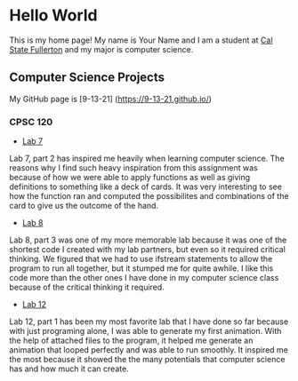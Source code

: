 # Hello World

This is my home page! My name is Your Name and I am a student at [Cal State Fullerton](http://www.fullerton.edu/) and my major is computer science.

## Computer Science Projects

My GitHub page is [9-13-21] (https://9-13-21.github.io/)

### CPSC 120

* [Lab 7](https://github.com/cpsc-pilot-fall-2022/cpsc-120-lab-07-sophia-josh-and-wilson)

Lab 7, part 2 has inspired me heavily when learning computer science. The reasons why I find such heavy inspiration from this assignment was because of how we were able to apply functions as well as giving definitions to something like a deck of cards. It was very interesting to see how the function ran and computed the possibilites and combinations of the card to give us the outcome of the hand.

* [Lab 8](https://github.com/cpsc-pilot-fall-2022/cpsc-120-lab-08-wilson-n-josh-a-and-sophia-l)

Lab 8, part 3 was one of my more memorable lab because it was one of the shortest code I created with my lab partners, but even so it required critical thinking. We figured that we had to use ifstream statements to allow the program to run all together, but it stumped me for quite awhile. I like this code more than the other ones I have done in my computer science class because of the critical thinking it required.

* [Lab 12](https://github.com/cpsc-pilot-fall-2022/cpsc-120-lab-12-wilson-n-timothy-k-angel-c)

Lab 12, part 1 has been my most favorite lab that I have done so far because with just programing alone, I was able to generate my first animation. With the help of attached files to the program, it helped me generate an animation that looped perfectly and was able to run smoothly. It inspired me the most because it showed the the many potentials that computer science has and how much it can create.